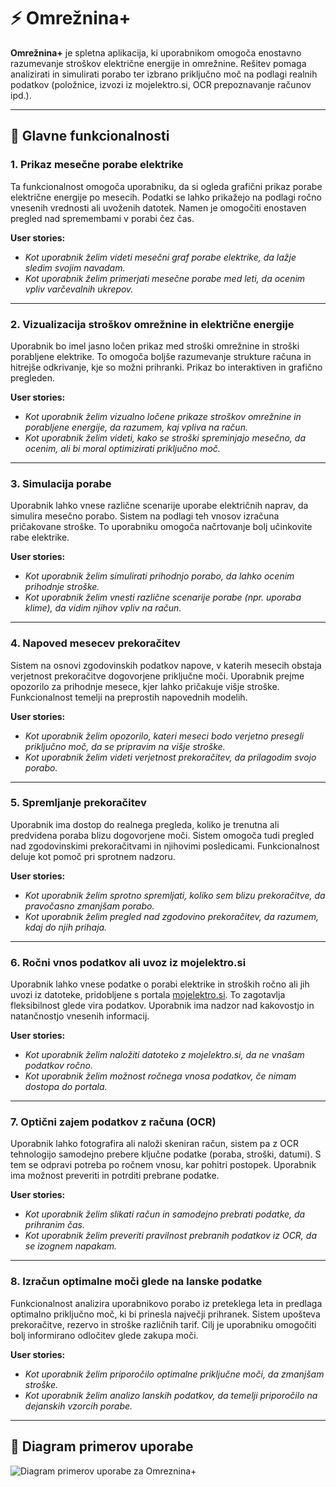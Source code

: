 # ⚡ Omrežnina+

**Omrežnina+** je spletna aplikacija, ki uporabnikom omogoča enostavno razumevanje stroškov električne energije in omrežnine. Rešitev pomaga analizirati in simulirati porabo ter izbrano priključno moč na podlagi realnih podatkov (položnice, izvozi iz mojelektro.si, OCR prepoznavanje računov ipd.).

---

## 🔧 Glavne funkcionalnosti

### 1. Prikaz mesečne porabe elektrike
Ta funkcionalnost omogoča uporabniku, da si ogleda grafični prikaz porabe električne energije po mesecih. Podatki se lahko prikažejo na podlagi ročno vnesenih vrednosti ali uvoženih datotek. Namen je omogočiti enostaven pregled nad spremembami v porabi čez čas.

**User stories:**
- _Kot uporabnik želim videti mesečni graf porabe elektrike, da lažje sledim svojim navadam._
- _Kot uporabnik želim primerjati mesečne porabe med leti, da ocenim vpliv varčevalnih ukrepov._

---

### 2. Vizualizacija stroškov omrežnine in električne energije
Uporabnik bo imel jasno ločen prikaz med stroški omrežnine in stroški porabljene elektrike. To omogoča boljše razumevanje strukture računa in hitrejše odkrivanje, kje so možni prihranki. Prikaz bo interaktiven in grafično pregleden.

**User stories:**
- _Kot uporabnik želim vizualno ločene prikaze stroškov omrežnine in porabljene energije, da razumem, kaj vpliva na račun._
- _Kot uporabnik želim videti, kako se stroški spreminjajo mesečno, da ocenim, ali bi moral optimizirati priključno moč._

---

### 3. Simulacija porabe
Uporabnik lahko vnese različne scenarije uporabe električnih naprav, da simulira mesečno porabo. Sistem na podlagi teh vnosov izračuna pričakovane stroške. To uporabniku omogoča načrtovanje bolj učinkovite rabe elektrike.

**User stories:**
- _Kot uporabnik želim simulirati prihodnjo porabo, da lahko ocenim prihodnje stroške._
- _Kot uporabnik želim vnesti različne scenarije porabe (npr. uporaba klime), da vidim njihov vpliv na račun._

---

### 4. Napoved mesecev prekoračitev
Sistem na osnovi zgodovinskih podatkov napove, v katerih mesecih obstaja verjetnost prekoračitve dogovorjene priključne moči. Uporabnik prejme opozorilo za prihodnje mesece, kjer lahko pričakuje višje stroške. Funkcionalnost temelji na preprostih napovednih modelih.

**User stories:**
- _Kot uporabnik želim opozorilo, kateri meseci bodo verjetno presegli priključno moč, da se pripravim na višje stroške._
- _Kot uporabnik želim videti verjetnost prekoračitev, da prilagodim svojo porabo._

---

### 5. Spremljanje prekoračitev
Uporabnik ima dostop do realnega pregleda, koliko je trenutna ali predvidena poraba blizu dogovorjene moči. Sistem omogoča tudi pregled nad zgodovinskimi prekoračitvami in njihovimi posledicami. Funkcionalnost deluje kot pomoč pri sprotnem nadzoru.

**User stories:**
- _Kot uporabnik želim sprotno spremljati, koliko sem blizu prekoračitve, da pravočasno zmanjšam porabo._
- _Kot uporabnik želim pregled nad zgodovino prekoračitev, da razumem, kdaj do njih prihaja._

---

### 6. Ročni vnos podatkov ali uvoz iz mojelektro.si
Uporabnik lahko vnese podatke o porabi elektrike in stroških ročno ali jih uvozi iz datoteke, pridobljene s portala [mojelektro.si](https://mojelektro.si). To zagotavlja fleksibilnost glede vira podatkov. Uporabnik ima nadzor nad kakovostjo in natančnostjo vnesenih informacij.

**User stories:**
- _Kot uporabnik želim naložiti datoteko z mojelektro.si, da ne vnašam podatkov ročno._
- _Kot uporabnik želim možnost ročnega vnosa podatkov, če nimam dostopa do portala._

---

### 7. Optični zajem podatkov z računa (OCR)
Uporabnik lahko fotografira ali naloži skeniran račun, sistem pa z OCR tehnologijo samodejno prebere ključne podatke (poraba, stroški, datumi). S tem se odpravi potreba po ročnem vnosu, kar pohitri postopek. Uporabnik ima možnost preveriti in potrditi prebrane podatke.

**User stories:**
- _Kot uporabnik želim slikati račun in samodejno prebrati podatke, da prihranim čas._
- _Kot uporabnik želim preveriti pravilnost prebranih podatkov iz OCR, da se izognem napakam._

---

### 8. Izračun optimalne moči glede na lanske podatke
Funkcionalnost analizira uporabnikovo porabo iz preteklega leta in predlaga optimalno priključno moč, ki bi prinesla največji prihranek. Sistem upošteva prekoračitve, rezervo in stroške različnih tarif. Cilj je uporabniku omogočiti bolj informirano odločitev glede zakupa moči.

**User stories:**
- _Kot uporabnik želim priporočilo optimalne priključne moči, da zmanjšam stroške._
- _Kot uporabnik želim analizo lanskih podatkov, da temelji priporočilo na dejanskih vzorcih porabe._

---

## 🧩 Diagram primerov uporabe

![Diagram primerov uporabe za Omreznina+](https://github.com/user-attachments/assets/a45e504c-9bcd-4897-9801-cb341208ddd4)

